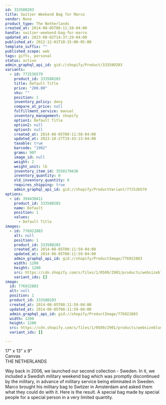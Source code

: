```yaml
---
id: 333580203
title: Switzer Weekend Bag for Marco
vendor: None
product_type: The Netherlands
created_at: 2014-08-05T00:11:58-04:00
handle: switzer-weekend-bag-for-marco
updated_at: 2023-08-02T14:37:29-04:00
published_at: 2012-12-01T10:15:00-05:00
template_suffix: ""
published_scope: web
tags: gifts, personal
status: active
admin_graphql_api_id: gid://shopify/Product/333580203
variants:
  - id: 772536579
    product_id: 333580203
    title: Default Title
    price: "200.00"
    sku: ""
    position: 1
    inventory_policy: deny
    compare_at_price: null
    fulfillment_service: manual
    inventory_management: shopify
    option1: Default Title
    option2: null
    option3: null
    created_at: 2014-08-05T00:11:58-04:00
    updated_at: 2023-10-27T19:43:13-04:00
    taxable: true
    barcode: "1992"
    grams: 907
    image_id: null
    weight: 2
    weight_unit: lb
    inventory_item_id: 3550170438
    inventory_quantity: 0
    old_inventory_quantity: 0
    requires_shipping: true
    admin_graphql_api_id: gid://shopify/ProductVariant/772536579
options:
  - id: 394430411
    product_id: 333580203
    name: Default
    position: 1
    values:
      - Default Title
images:
  - id: 776922883
    alt: null
    position: 1
    product_id: 333580203
    created_at: 2014-08-05T00:11:59-04:00
    updated_at: 2014-08-05T00:11:59-04:00
    admin_graphql_api_id: gid://shopify/ProductImage/776922883
    width: 1200
    height: 1200
    src: https://cdn.shopify.com/s/files/1/0589/2901/products/websizebluebag.jpeg?v=1407211919
    variant_ids: []
image:
  id: 776922883
  alt: null
  position: 1
  product_id: 333580203
  created_at: 2014-08-05T00:11:59-04:00
  updated_at: 2014-08-05T00:11:59-04:00
  admin_graphql_api_id: gid://shopify/ProductImage/776922883
  width: 1200
  height: 1200
  src: https://cdn.shopify.com/s/files/1/0589/2901/products/websizebluebag.jpeg?v=1407211919
  variant_ids: []

---
```


17" x 13" x 9"  
Canvas  
THE NETHERLANDS

Way back in 2006, we launched our second collection - Sweden. In it, we included a Swedish military weekend bag which was promptly discontinued by the military, in advance of military service being eliminated in Sweden. Marco brought his military bag to Switzer in Amsterdam and asked them what they could do with it. Here is the result. A special bag made by special people for a special person in a very limited quantity.